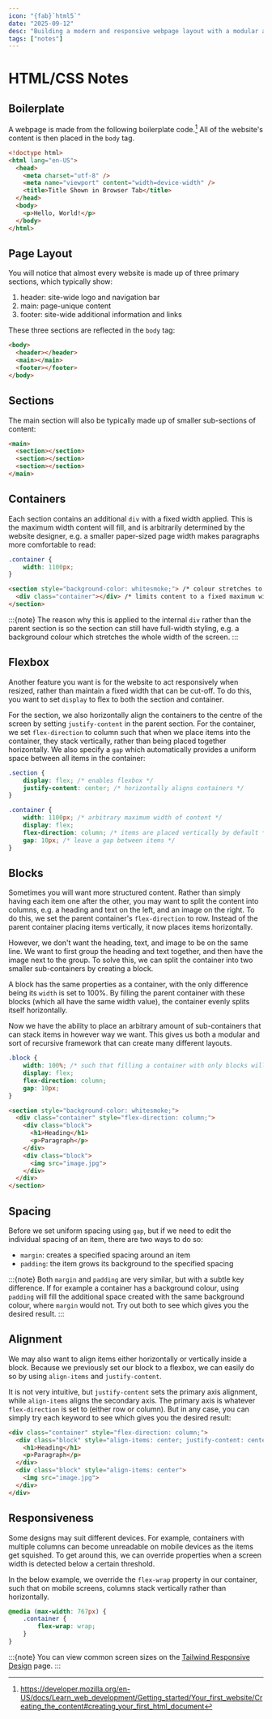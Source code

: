 ```yaml
---
icon: "{fab}`html5`"
date: "2025-09-12"
desc: "Building a modern and responsive webpage layout with a modular approach."
tags: ["notes"]
---
```


# HTML/CSS Notes

## Boilerplate

A webpage is made from the following boilerplate code.[^mozilla-boilerplate] All of the website's content is then placed in the `body` tag.

[^mozilla-boilerplate]: https://developer.mozilla.org/en-US/docs/Learn_web_development/Getting_started/Your_first_website/Creating_the_content#creating_your_first_html_document

```html
<!doctype html>
<html lang="en-US">
  <head>
    <meta charset="utf-8" />
    <meta name="viewport" content="width=device-width" />
    <title>Title Shown in Browser Tab</title>
  </head>
  <body>
    <p>Hello, World!</p>
  </body>
</html>
```

## Page Layout

You will notice that almost every website is made up of three primary sections, which typically show:

1. header: site-wide logo and navigation bar
1. main: page-unique content
1. footer: site-wide additional information and links

These three sections are reflected in the `body` tag:

```html
<body>
  <header></header>
  <main></main>
  <footer></footer>
</body>
```

## Sections

The main section will also be typically made up of smaller sub-sections of content:

```html
<main>
  <section></section>
  <section></section>
  <section></section>
</main>
```

## Containers

Each section contains an additional `div` with a fixed width applied. This is the maximum width content will fill, and is arbitrarily determined by the website designer, e.g. a smaller paper-sized page width makes paragraphs more comfortable to read:

```css
.container {
    width: 1100px;
}
```

```html
<section style="background-color: whitesmoke;"> /* colour stretches to full width of the page */
  <div class="container"></div> /* limits content to a fixed maximum width */
</section>
```

:::{note}
The reason why this is applied to the internal `div` rather than the parent section is so the section can still have full-width styling, e.g. a background colour which stretches the whole width of the screen.
:::

## Flexbox

Another feature you want is for the website to act responsively when resized, rather than maintain a fixed width that can be cut-off. To do this, you want to set `display` to flex to both the section and container.

For the section, we also horizontally align the containers to the centre of the screen by setting `justify-content` in the parent section. For the container, we set `flex-direction` to column such that when we place items into the container, they stack vertically, rather than being placed together horizontally. We also specify a `gap` which automatically provides a uniform space between all items in the container:

```css
.section {
    display: flex; /* enables flexbox */
    justify-content: center; /* horizontally aligns containers */
}

.container {
    width: 1100px; /* arbitrary maximum width of content */
    display: flex;
    flex-direction: column; /* items are placed vertically by default */
    gap: 10px; /* leave a gap between items */
}
```

## Blocks

Sometimes you will want more structured content. Rather than simply having each item one after the other, you may want to split the content into columns, e.g. a heading and text on the left, and an image on the right. To do this, we set the parent container's `flex-direction` to row. Instead of the parent container placing items vertically, it now places items horizontally.

However, we don't want the heading, text, and image to be on the same line. We want to first group the heading and text together, and then have the image next to the group. To solve this, we can split the container into two smaller sub-containers by creating a block.

A block has the same properties as a container, with the only difference being its `width` is set to 100%. By filling the parent container with these blocks (which all have the same width value), the container evenly splits itself horizontally.

Now we have the ability to place an arbitrary amount of sub-containers that can stack items in however way we want. This gives us both a modular and sort of recursive framework that can create many different layouts.

```css
.block {
    width: 100%; /* such that filling a container with only blocks will split it evenly */
    display: flex;
    flex-direction: column;
    gap: 10px;
}
```

```html
<section style="background-color: whitesmoke;">
  <div class="container" style="flex-direction: column;">
    <div class="block">
      <h1>Heading</h1>
      <p>Paragraph</p>
    </div>
    <div class="block">
      <img src="image.jpg">
    </div>
  </div>
</section>
```

## Spacing

Before we set uniform spacing using `gap`, but if we need to edit the individual spacing of an item, there are two ways to do so:

- `margin`: creates a specified spacing around an item
- `padding`: the item grows its background to the specified spacing

:::{note}
Both `margin` and `padding` are very similar, but with a subtle key difference. If for example a container has a background colour, using `padding` will fill the additional space created with the same background colour, where `margin` would not. Try out both to see which gives you the desired result.
:::

## Alignment

We may also want to align items either horizontally or vertically inside a block. Because we previously set our block to a flexbox, we can easily do so by using `align-items` and `justify-content`.

It is not very intuitive, but `justify-content` sets the primary axis alignment, while `align-items` aligns the secondary axis. The primary axis is whatever `flex-direction` is set to (either row or column). But in any case, you can simply try each keyword to see which gives you the desired result:

```html
<div class="container" style="flex-direction: column;">
  <div class="block" style="align-items: center; justify-content: center;">
    <h1>Heading</h1>
    <p>Paragraph</p>
  </div>
  <div class="block" style="align-items: center">
    <img src="image.jpg">
  </div>
</div>
```

## Responsiveness

Some designs may suit different devices. For example, containers with multiple columns can become unreadable on mobile devices as the items get squished. To get around this, we can override properties when a screen width is detected below a certain threshold.

In the below example, we override the `flex-wrap` property in our container, such that on mobile screens, columns stack vertically rather than horizontally.

```css
@media (max-width: 767px) {
    .container {
        flex-wrap: wrap;
    }
}
```

:::{note}
You can view common screen sizes on the [Tailwind Responsive Design](https://tailwindcss.com/docs/responsive-design) page.
:::
